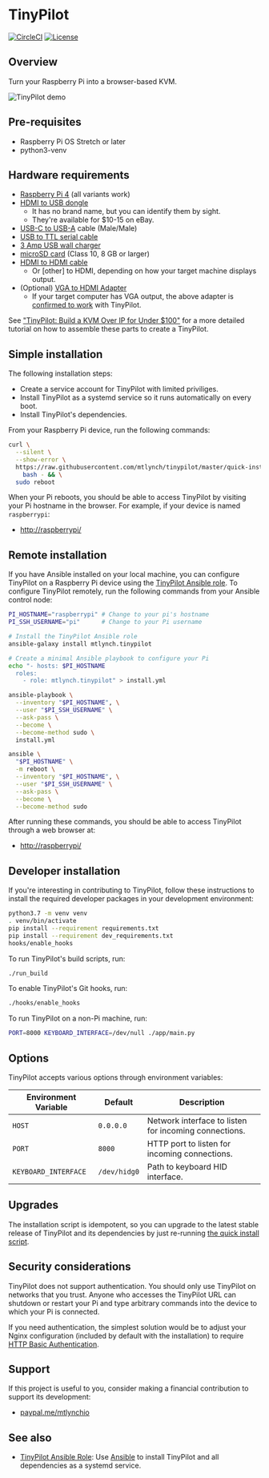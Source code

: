 # TinyPilot

[![CircleCI](https://circleci.com/gh/mtlynch/tinypilot.svg?style=svg)](https://circleci.com/gh/mtlynch/tinypilot) [![License](http://img.shields.io/:license-mit-blue.svg?style=flat-square)](LICENSE)

## Overview

Turn your Raspberry Pi into a browser-based KVM.

![TinyPilot demo](https://raw.githubusercontent.com/mtlynch/tinypilot/master/demo.gif)

## Pre-requisites

* Raspberry Pi OS Stretch or later
* python3-venv

## Hardware requirements

* [Raspberry Pi 4](https://amzn.to/3fdarLM) (all variants work)
* [HDMI to USB dongle](https://amzn.to/2YHEvJN)
  * It has no brand name, but you can identify them by sight.
  * They're available for $10-15 on eBay.
* [USB-C to USB-A](https://www.amazon.com/AmazonBasics-Type-C-USB-Male-Cable/dp/B01GGKYN0A/) cable (Male/Male)
* [USB to TTL serial cable](https://amzn.to/3cVkuTT)
* [3 Amp USB wall charger](https://amzn.to/3hal8Ax)
* [microSD card](https://amzn.to/2VH0RcL) (Class 10, 8 GB or larger)
* [HDMI to HDMI cable](https://amzn.to/3gnlZwj)
  * Or \[other\] to HDMI, depending on how your target machine displays output.
* (Optional) [VGA to HDMI Adapter](https://amzn.to/30SZWYh)
  * If your target computer has VGA output, the above adapter is [confirmed to work](https://github.com/mtlynch/tinypilot/issues/76#issuecomment-664736402) with TinyPilot.

See ["TinyPilot: Build a KVM Over IP for Under $100"](https://mtlynch.io/tinypilot/#how-to-build-your-own-tinypilot) for a more detailed tutorial on how to assemble these parts to create a TinyPilot.

## Simple installation

The following installation steps:

* Create a service account for TinyPilot with limited priviliges.
* Install TinyPilot as a systemd service so it runs automatically on every boot.
* Install TinyPilot's dependencies.

From your Raspberry Pi device, run the following commands:

```bash
curl \
  --silent \
  --show-error \
  https://raw.githubusercontent.com/mtlynch/tinypilot/master/quick-install | \
    bash - && \
  sudo reboot
```

When your Pi reboots, you should be able to access TinyPilot by visiting your Pi hostname in the browser. For example, if your device is named `raspberrypi`:

* [http://raspberrypi/](http://raspberrypi/)

## Remote installation

If you have Ansible installed on your local machine, you can configure TinyPilot on a Raspberry Pi device using the [TinyPilot Ansible role](https://github.com/mtlynch/ansible-role-tinypilot). To configure TinyPilot remotely, run the following commands from your Ansible control node:

```bash
PI_HOSTNAME="raspberrypi" # Change to your pi's hostname
PI_SSH_USERNAME="pi"      # Change to your Pi username

# Install the TinyPilot Ansible role
ansible-galaxy install mtlynch.tinypilot

# Create a minimal Ansible playbook to configure your Pi
echo "- hosts: $PI_HOSTNAME
  roles:
    - role: mtlynch.tinypilot" > install.yml

ansible-playbook \
  --inventory "$PI_HOSTNAME", \
  --user "$PI_SSH_USERNAME" \
  --ask-pass \
  --become \
  --become-method sudo \
  install.yml

ansible \
  "$PI_HOSTNAME" \
  -m reboot \
  --inventory "$PI_HOSTNAME", \
  --user "$PI_SSH_USERNAME" \
  --ask-pass \
  --become \
  --become-method sudo
```

After running these commands, you should be able to access TinyPilot through a web browser at:

* [http://raspberrypi/](http://raspberrypi/)

## Developer installation

If you're interesting in contributing to TinyPilot, follow these instructions to install the required developer packages in your development environment:

```bash
python3.7 -m venv venv
. venv/bin/activate
pip install --requirement requirements.txt
pip install --requirement dev_requirements.txt
hooks/enable_hooks
```

To run TinyPilot's build scripts, run:

```bash
./run_build
```

To enable TinyPilot's Git hooks, run:

```bash
./hooks/enable_hooks
```

To run TinyPilot on a non-Pi machine, run:

```bash
PORT=8000 KEYBOARD_INTERFACE=/dev/null ./app/main.py
```

## Options

TinyPilot accepts various options through environment variables:

| Environment Variable | Default      | Description |
|----------------------|--------------|-------------|
| `HOST`               | `0.0.0.0`    | Network interface to listen for incoming connections. |
| `PORT`               | `8000`       | HTTP port to listen for incoming connections. |
| `KEYBOARD_INTERFACE` | `/dev/hidg0` | Path to keyboard HID interface. |

## Upgrades

The installation script is idempotent, so you can upgrade to the latest stable release of TinyPilot and its dependencies by just re-running [the quick install script](#simple-installation).

## Security considerations

TinyPilot does not support authentication. You should only use TinyPilot on networks that you trust. Anyone who accesses the TinyPilot URL can shutdown or restart your Pi and type arbitrary commands into the device to which your Pi is connected.

If you need authentication, the simplest solution would be to adjust your Nginx configuration (included by default with the installation) to require [HTTP Basic Authentication](https://docs.nginx.com/nginx/admin-guide/security-controls/configuring-http-basic-authentication/).

## Support

If this project is useful to you, consider making a financial contribution to support its development:

* [paypal.me/mtlynchio](https://paypal.me/mtlynchio)

## See also

* [TinyPilot Ansible Role](https://github.com/mtlynch/ansible-role-tinypilot): Use [Ansible](https://docs.ansible.com/ansible/latest/index.html) to install TinyPilot and all dependencies as a systemd service.
